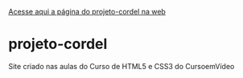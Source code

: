 [Acesse aqui a página do projeto-cordel na web]( https://andersonmgarcia.github.io/projeto-cordel/)
# projeto-cordel
 Site criado nas aulas do Curso de HTML5 e CSS3 do CursoemVídeo
